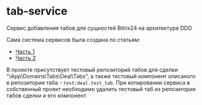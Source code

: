 # tab-service
Сервис добавления табов для сущностей Bitrix24 на архитектуре DDD

Сама система сервисов была создана по статьям:

<ul>
  <li><a href='https://habr.com/ru/articles/824946/'>Часть 1</a></li>
  <li><a href='https://habr.com/ru/articles/869428/'>Часть 2</a></li>
</ul>

В проекте присутствует тестовый репозиторий табов для сделки "\App\Domains\Tabs\Deal\Tabs", а также тестовый компонент описаного в репозитории таба - <code>test:deal.test_tab</code>. При копировании сервиса в собственный проект необходимо удалить тестовый таб из репозитория табов сделки и его компонент.
